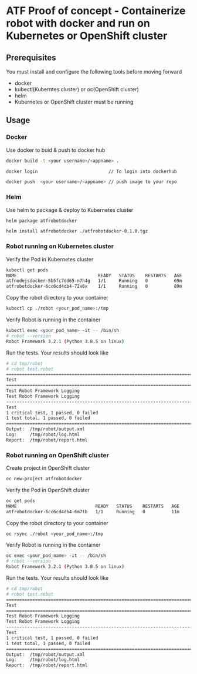 # ATF Proof of concept - Containerize robot with docker and run on Kubernetes or OpenShift cluster

## Prerequisites
You must install and configure the following tools before moving forward
* docker
* kubectl(Kuberntes cluster) or oc(OpenShift cluster)
* helm
* Kubernetes or OpenShift cluster must be running

## Usage

### Docker

Use docker to buid & push to docker hub

```bash
docker build -t <your username>/<appname> .

docker login                           // To login into dockerhub

docker push  <your username>/<appname> // push image to your repo
```

### Helm

Use helm to package & deploy to Kubernetes cluster 

```bash
helm package atfrobotdocker

helm install atfrobotdocker ./atfrobotdocker-0.1.0.tgz
```
### Robot running on Kubernetes cluster

Verify the Pod in Kubernetes cluster 

```bash
kubectl get pods
NAME                               READY   STATUS    RESTARTS   AGE
atfnodejsdocker-5b5fc7dd65-n7h4g   1/1     Running   0          69m
atfrobotdocker-6cc6cd4db4-72x6x    1/1     Running   0          89m
```

Copy the robot directory to your container 

```bash
kubectl cp ./robot <your_pod_name>:/tmp 
```

Verify Robot is running in the container

```bash
kubectl exec <your_pod_name> -it -- /bin/sh
# robot --version
Robot Framework 3.2.1 (Python 3.8.5 on linux)
```

 Run the tests. Your results should look like 

```bash
# cd tmp/robot
# robot test.robot
==============================================================================
Test                                                                          
==============================================================================
Test Robot Framework Logging                                          ..Display to console while Robot is running
Test Robot Framework Logging                                          | PASS |
------------------------------------------------------------------------------
Test                                                                  | PASS |
1 critical test, 1 passed, 0 failed
1 test total, 1 passed, 0 failed
==============================================================================
Output:  /tmp/robot/output.xml
Log:     /tmp/robot/log.html
Report:  /tmp/robot/report.html
```

### Robot running on OpenShift cluster

Create project in OpenShift cluster 

```bash
oc new-project atfrobotdocker
```

Verify the Pod in OpenShift cluster 

```bash
oc get pods
NAME                              READY   STATUS    RESTARTS   AGE
atfrobotdocker-6cc6cd4db4-6m7tb   1/1     Running   0          11m
```

Copy the robot directory to your container 

```bash
oc rsync ./robot <your_pod_name>:/tmp
```

Verify Robot is running in the container

```bash
oc exec <your_pod_name> -it -- /bin/sh
# robot --version
Robot Framework 3.2.1 (Python 3.8.5 on linux)
```

 Run the tests. Your results should look like 

```bash
# cd tmp/robot
# robot test.robot
==============================================================================
Test                                                                          
==============================================================================
Test Robot Framework Logging                                          ..Display to console while Robot is running
Test Robot Framework Logging                                          | PASS |
------------------------------------------------------------------------------
Test                                                                  | PASS |
1 critical test, 1 passed, 0 failed
1 test total, 1 passed, 0 failed
==============================================================================
Output:  /tmp/robot/output.xml
Log:     /tmp/robot/log.html
Report:  /tmp/robot/report.html
```
